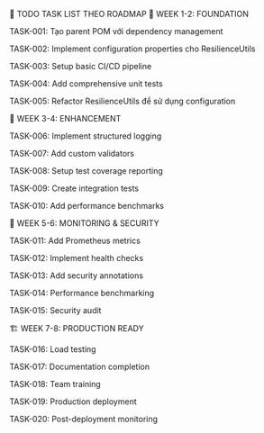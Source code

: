 📌 TODO TASK LIST THEO ROADMAP
🎯 WEEK 1-2: FOUNDATION

 TASK-001: Tạo parent POM với dependency management

 TASK-002: Implement configuration properties cho ResilienceUtils

 TASK-003: Setup basic CI/CD pipeline

 TASK-004: Add comprehensive unit tests

 TASK-005: Refactor ResilienceUtils để sử dụng configuration

🚀 WEEK 3-4: ENHANCEMENT

 TASK-006: Implement structured logging

 TASK-007: Add custom validators

 TASK-008: Setup test coverage reporting

 TASK-009: Create integration tests

 TASK-010: Add performance benchmarks

🔧 WEEK 5-6: MONITORING & SECURITY

 TASK-011: Add Prometheus metrics

 TASK-012: Implement health checks

 TASK-013: Add security annotations

 TASK-014: Performance benchmarking

 TASK-015: Security audit

🏗️ WEEK 7-8: PRODUCTION READY

 TASK-016: Load testing

 TASK-017: Documentation completion

 TASK-018: Team training

 TASK-019: Production deployment

 TASK-020: Post-deployment monitoring